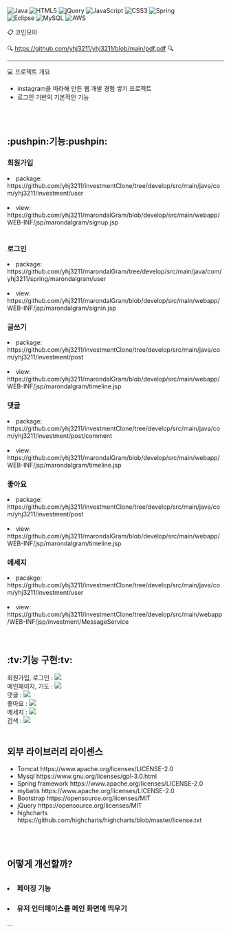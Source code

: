 
![Java](https://img.shields.io/badge/java-%23ED8B00.svg?style=for-the-badge&logo=java&logoColor=white)
![HTML5](https://img.shields.io/badge/html5-%23E34F26.svg?style=for-the-badge&logo=html5&logoColor=white)
![jQuery](https://img.shields.io/badge/jquery-%230769AD.svg?style=for-the-badge&logo=jquery&logoColor=white)
![JavaScript](https://img.shields.io/badge/javascript-%23323330.svg?style=for-the-badge&logo=javascript&logoColor=%23F7DF1E)
![CSS3](https://img.shields.io/badge/css3-%231572B6.svg?style=for-the-badge&logo=css3&logoColor=white)
![Spring](https://img.shields.io/badge/spring-%236DB33F.svg?style=for-the-badge&logo=spring&logoColor=white)  
![Eclipse](https://img.shields.io/badge/Eclipse-FE7A16.svg?style=for-the-badge&logo=Eclipse&logoColor=white)
![MySQL](https://img.shields.io/badge/mysql-%2300f.svg?style=for-the-badge&logo=mysql&logoColor=white)
![AWS](https://img.shields.io/badge/AWS-%23FF9900.svg?style=for-the-badge&logo=amazon-aws&logoColor=white)

:clipboard: 코인모아

:mag: https://github.com/yhj3211/yhj3211/blob/main/pdf.pdf :mag:


<hr>

:computer: 프로젝트 개요

  <ul>
    <li>instagram을 따라해 만든 웹 개발 경험 쌓기 프로젝트</li>
    <li>로그인 기반의 기본적인 기능</li>
  </ul>
  
<br>
<br>

  <h2>:pushpin:기능:pushpin:</h2>

   <h3>회원가입</h3>
     <li>package: https://github.com/yhj3211/investmentClone/tree/develop/src/main/java/com/yhj3211/investment/user</li>
     <br>
     <li>view: https://github.com/yhj3211/marondalGram/blob/develop/src/main/webapp/WEB-INF/jsp/marondalgram/signup.jsp</li>
     <br>
    
   <h3>로그인</h3>
     <li>package: https://github.com/yhj3211/marondalGram/tree/develop/src/main/java/com/yhj3211/spring/marondalgram/user</li>
     <br>
     <li>view: https://github.com/yhj3211/marondalGram/blob/develop/src/main/webapp/WEB-INF/jsp/marondalgram/signin.jsp</li>
 
   <h3>글쓰기</h3>
     <li>package: https://github.com/yhj3211/investmentClone/tree/develop/src/main/java/com/yhj3211/investment/post</li>
     <br>
     <li>view: https://github.com/yhj3211/marondalGram/blob/develop/src/main/webapp/WEB-INF/jsp/marondalgram/timeline.jsp</li>
     
   <h3>댓글</h3>
     <li>package: https://github.com/yhj3211/investmentClone/tree/develop/src/main/java/com/yhj3211/investment/post/comment</li>
     <br>
     <li>view: https://github.com/yhj3211/marondalGram/blob/develop/src/main/webapp/WEB-INF/jsp/marondalgram/timeline.jsp</li>  
     
   <h3>좋아요</h3>
     <li>package: https://github.com/yhj3211/investmentClone/tree/develop/src/main/java/com/yhj3211/investment/post</li>
     <br>
     <li>view: https://github.com/yhj3211/marondalGram/blob/develop/src/main/webapp/WEB-INF/jsp/marondalgram/timeline.jsp</li> 
     
   <h3>메세지</h3> 
     <li>pacakge: https://github.com/yhj3211/investmentClone/tree/develop/src/main/java/com/yhj3211/investment/user</li>
     <br>
     <li>view: https://github.com/yhj3211/investmentClone/tree/develop/src/main/webapp/WEB-INF/jsp/investment/MessageService</li>
  
   <br>
   <br>
   
   <h2>:tv:기능 구현:tv:</h2>
   회원가입, 로그인 : <img src="https://user-images.githubusercontent.com/77193812/137452510-c92dc7db-93eb-41fc-a398-53dd730c97a1.gif">
   <br>
   메인페이지, 기도 : <img src="https://user-images.githubusercontent.com/77193812/137452606-a2be6287-d40b-4827-8d43-03469c340dc9.gif">
   <br>
   댓글 : <img src="https://user-images.githubusercontent.com/77193812/137452645-8aefe709-2ae3-41c7-9164-aab475cb72fd.gif">
   <br>
   좋아요 : <img src="https://user-images.githubusercontent.com/77193812/137452696-941113d9-e254-483b-9678-5238c96f4cda.gif">
   <br>
   메세지 : <img src="https://user-images.githubusercontent.com/77193812/137452764-96dfe2af-5862-4e74-a1c0-2ea01196ca0b.gif">
   <br>
   검색 : <img src="https://user-images.githubusercontent.com/77193812/137454556-789fad29-48b4-4401-b707-3ccfe31360c3.gif">

   <br>
   <br>
  
  <h2>외부 라이브러리 라이센스</h2>
    <ul>
     <li>Tomcat https://www.apache.org/licenses/LICENSE-2.0</li>
     <li>Mysql https://www.gnu.org/licenses/gpl-3.0.html</li>
     <li>Spring framework https://www.apache.org/licenses/LICENSE-2.0</li>
     <li>mybatis https://www.apache.org/licenses/LICENSE-2.0</li>
     <li>Bootstrap https://opensource.org/licenses/MIT</li>
     <li>jQuery https://opensource.org/licenses/MIT</li>
     <li>highcharts https://github.com/highcharts/highcharts/blob/master/license.txt</li>
    </ul>
  <br>
  <br>
 
  <h2>어떻게 개선할까?<h2>
    <h3><li>페이징 기능</li></h3>
    <h3><li>유저 인터페이스를 메인 화면에 띄우기</li></h3>
    ...
